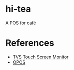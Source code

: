﻿hi-tea
======
A POS for café 


References
=======
- [TVS Touch Screen Monitor](http://www.tvs.com.tw/)
- [OPOS](http://en.wikipedia.org/wiki/OPOS)